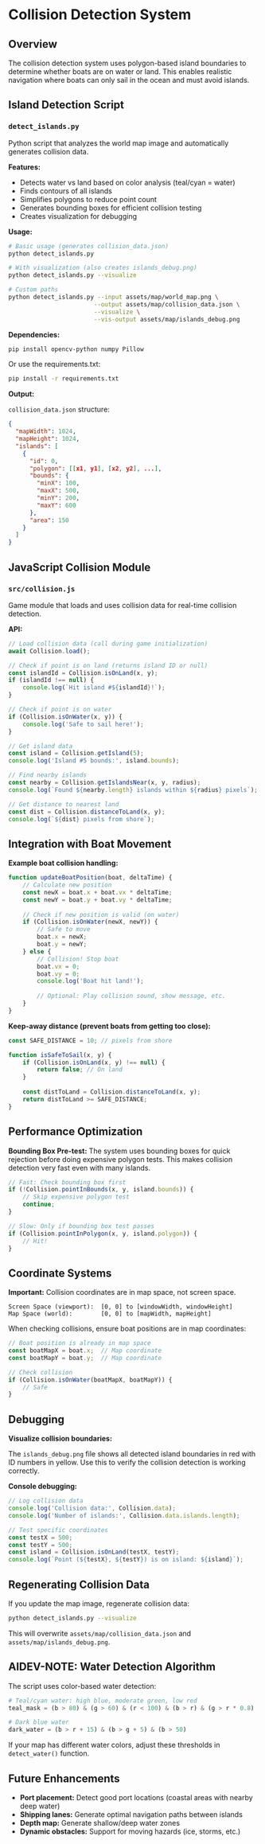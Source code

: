 # Collision Detection System

## Overview

The collision detection system uses polygon-based island boundaries to determine whether boats are on water or land. This enables realistic navigation where boats can only sail in the ocean and must avoid islands.

## Island Detection Script

### `detect_islands.py`

Python script that analyzes the world map image and automatically generates collision data.

**Features:**
- Detects water vs land based on color analysis (teal/cyan = water)
- Finds contours of all islands
- Simplifies polygons to reduce point count
- Generates bounding boxes for efficient collision testing
- Creates visualization for debugging

**Usage:**

```bash
# Basic usage (generates collision_data.json)
python detect_islands.py

# With visualization (also creates islands_debug.png)
python detect_islands.py --visualize

# Custom paths
python detect_islands.py --input assets/map/world_map.png \
                        --output assets/map/collision_data.json \
                        --visualize \
                        --vis-output assets/map/islands_debug.png
```

**Dependencies:**

```bash
pip install opencv-python numpy Pillow
```

Or use the requirements.txt:
```bash
pip install -r requirements.txt
```

**Output:**

`collision_data.json` structure:
```json
{
  "mapWidth": 1024,
  "mapHeight": 1024,
  "islands": [
    {
      "id": 0,
      "polygon": [[x1, y1], [x2, y2], ...],
      "bounds": {
        "minX": 100,
        "maxX": 500,
        "minY": 200,
        "maxY": 600
      },
      "area": 150
    }
  ]
}
```

## JavaScript Collision Module

### `src/collision.js`

Game module that loads and uses collision data for real-time collision detection.

**API:**

```javascript
// Load collision data (call during game initialization)
await Collision.load();

// Check if point is on land (returns island ID or null)
const islandId = Collision.isOnLand(x, y);
if (islandId !== null) {
    console.log(`Hit island #${islandId}!`);
}

// Check if point is on water
if (Collision.isOnWater(x, y)) {
    console.log('Safe to sail here!');
}

// Get island data
const island = Collision.getIsland(5);
console.log('Island #5 bounds:', island.bounds);

// Find nearby islands
const nearby = Collision.getIslandsNear(x, y, radius);
console.log(`Found ${nearby.length} islands within ${radius} pixels`);

// Get distance to nearest land
const dist = Collision.distanceToLand(x, y);
console.log(`${dist} pixels from shore`);
```

## Integration with Boat Movement

**Example boat collision handling:**

```javascript
function updateBoatPosition(boat, deltaTime) {
    // Calculate new position
    const newX = boat.x + boat.vx * deltaTime;
    const newY = boat.y + boat.vy * deltaTime;
    
    // Check if new position is valid (on water)
    if (Collision.isOnWater(newX, newY)) {
        // Safe to move
        boat.x = newX;
        boat.y = newY;
    } else {
        // Collision! Stop boat
        boat.vx = 0;
        boat.vy = 0;
        console.log('Boat hit land!');
        
        // Optional: Play collision sound, show message, etc.
    }
}
```

**Keep-away distance (prevent boats from getting too close):**

```javascript
const SAFE_DISTANCE = 10; // pixels from shore

function isSafeToSail(x, y) {
    if (Collision.isOnLand(x, y) !== null) {
        return false; // On land
    }
    
    const distToLand = Collision.distanceToLand(x, y);
    return distToLand >= SAFE_DISTANCE;
}
```

## Performance Optimization

**Bounding Box Pre-test:**
The system uses bounding boxes for quick rejection before doing expensive polygon tests. This makes collision detection very fast even with many islands.

```javascript
// Fast: Check bounding box first
if (!Collision.pointInBounds(x, y, island.bounds)) {
    // Skip expensive polygon test
    continue;
}

// Slow: Only if bounding box test passes
if (Collision.pointInPolygon(x, y, island.polygon)) {
    // Hit!
}
```

## Coordinate Systems

**Important:** Collision coordinates are in map space, not screen space.

```
Screen Space (viewport):  [0, 0] to [windowWidth, windowHeight]
Map Space (world):        [0, 0] to [mapWidth, mapHeight]
```

When checking collisions, ensure boat positions are in map coordinates:

```javascript
// Boat position is already in map space
const boatMapX = boat.x;  // Map coordinate
const boatMapY = boat.y;  // Map coordinate

// Check collision
if (Collision.isOnWater(boatMapX, boatMapY)) {
    // Safe
}
```

## Debugging

**Visualize collision boundaries:**

The `islands_debug.png` file shows all detected island boundaries in red with ID numbers in yellow. Use this to verify the collision detection is working correctly.

**Console debugging:**

```javascript
// Log collision data
console.log('Collision data:', Collision.data);
console.log('Number of islands:', Collision.data.islands.length);

// Test specific coordinates
const testX = 500;
const testY = 500;
const island = Collision.isOnLand(testX, testY);
console.log(`Point (${testX}, ${testY}) is on island: ${island}`);
```

## Regenerating Collision Data

If you update the map image, regenerate collision data:

```bash
python detect_islands.py --visualize
```

This will overwrite `assets/map/collision_data.json` and `assets/map/islands_debug.png`.

## AIDEV-NOTE: Water Detection Algorithm

The script uses color-based water detection:

```python
# Teal/cyan water: high blue, moderate green, low red
teal_mask = (b > 80) & (g > 60) & (r < 100) & (b > r) & (g > r * 0.8)

# Dark blue water
dark_water = (b > r + 15) & (b > g + 5) & (b > 50)
```

If your map has different water colors, adjust these thresholds in `detect_water()` function.

## Future Enhancements

- **Port placement:** Detect good port locations (coastal areas with nearby deep water)
- **Shipping lanes:** Generate optimal navigation paths between islands
- **Depth map:** Generate shallow/deep water zones
- **Dynamic obstacles:** Support for moving hazards (ice, storms, etc.)

